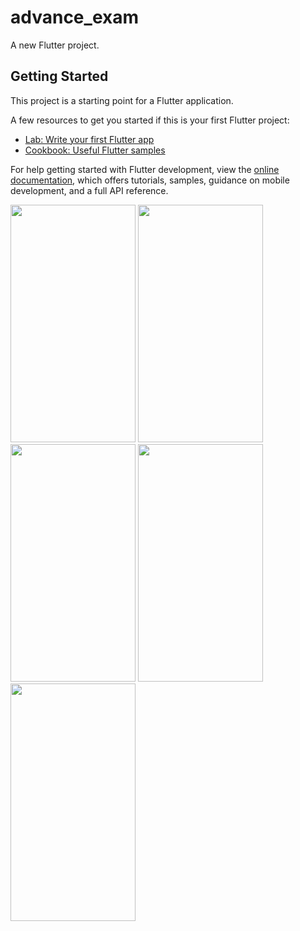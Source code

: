 # advance_exam

A new Flutter project.

## Getting Started

This project is a starting point for a Flutter application.

A few resources to get you started if this is your first Flutter project:

- [Lab: Write your first Flutter app](https://docs.flutter.dev/get-started/codelab)
- [Cookbook: Useful Flutter samples](https://docs.flutter.dev/cookbook)

For help getting started with Flutter development, view the
[online documentation](https://docs.flutter.dev/), which offers tutorials,
samples, guidance on mobile development, and a full API reference.

<p>
  <img src="https://github.com/Jenish09x/advance_exam/assets/134168824/65823256-b329-421a-a445-76f32e7a4adc" height="380" width="200">
  <img src="https://github.com/Jenish09x/advance_exam/assets/134168824/fc1bcb24-bf48-428d-9c1a-271bd3873c00" height="380" width="200">
  <img src="https://github.com/Jenish09x/advance_exam/assets/134168824/aaa270e4-1d3d-42a8-a553-ca09cfe606ed" height="380" width="200">
  <img src="https://github.com/Jenish09x/advance_exam/assets/134168824/05872c28-eccd-47eb-94f4-91656c005bed" height="380" width="200">
  <img src="https://github.com/Jenish09x/advance_exam/assets/134168824/eb285a5d-e144-40d0-a627-9c1bd72fe8c3" height="380" width="200">
</p>

